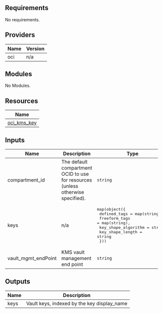 ## Requirements

No requirements.

## Providers

| Name | Version |
|------|---------|
| oci | n/a |

## Modules

No Modules.

## Resources

| Name |
|------|
| [oci_kms_key](https://registry.terraform.io/providers/hashicorp/oci/latest/docs/resources/kms_key) |

## Inputs

| Name | Description | Type | Default | Required |
|------|-------------|------|---------|:--------:|
| compartment\_id | The default compartment OCID to use for resources (unless otherwise specified). | `string` | `""` | no |
| keys | n/a | <pre>map(object({<br>    defined_tags = map(string),<br>    freeform_tags = map(string),<br>    key_shape_algorithm = string,<br>    key_shape_length = string<br>  }))</pre> | n/a | yes |
| vault\_mgmt\_endPoint | KMS vault management end point | `string` | `""` | no |

## Outputs

| Name | Description |
|------|-------------|
| keys | Vault keys, indexed by the key display\_name |
